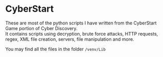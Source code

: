 # CyberStart
These are most of the python scripts I have written from the CyberStart Game portion of Cyber Discovery. <br>
It contains scripts using decryption, brute force attacks, HTTP requests, regex, XML file creation, servers, file manipulation and more.

You may find all the files in the folder ```/venv/Lib```
